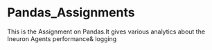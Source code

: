 # Pandas_Assignments
This is the Assignment on Pandas.It gives various analytics about  the Ineuron Agents performance& logging 
